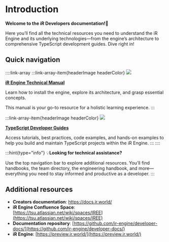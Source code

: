 # Introduction

**Welcome to the iR Developers documentation!👋**&#x20;

Here you’ll find all the technical resources you need to understand the iR Engine and its underlying technologies—from the engine’s architecture to comprehensive TypeScript development guides. Dive right in!

## Quick navigation

::::link-array
:::link-array-item{headerImage headerColor}
![](https://archbee-image-uploads.s3.amazonaws.com/SkYkte0h62CAy3WZBgzdf-AxyQxoaYvspGnvmLaL9Of-20250117-150308.png)

****[iR Engine Technical Manual](./manual/index.md)****

Learn how to install the engine, explore its architecture, and grasp essential concepts.&#x20;

This manual is your go-to resource for a holistic learning experience.
:::

:::link-array-item{headerImage headerColor}
![](https://archbee-image-uploads.s3.amazonaws.com/SkYkte0h62CAy3WZBgzdf-GrO3IF0mdEg04yGuVtmJ5-20250117-150308.png)

****[TypeScript Developer Guides](./developer/typescript/index.md)****

Access tutorials, best practices, code examples, and hands-on examples to help you build and maintain TypeScript projects within the iR Engine.&#x20;
:::
::::

:::hint{type="info"}
💡**Looking for technical assistance?**

Use the top navigation bar to explore additional resources. You’ll find handbooks, the team directory, the engineering handbook, and more—everything you need to stay informed and productive as a developer.
:::

## Additional resources

- **Creators documentation**: <a href="https://docs.ir.world/" target="_blank">https\://docs.ir.world/</a>
- **iR Engine Confluence Space**: [https://tsu.atlassian.net/wiki/spaces/IREE](https://tsu.atlassian.net/wiki/spaces/IREE)
- **Documentation repository**: [https://github.com/ir-engine/developer-docs/](https://github.com/ir-engine/developer-docs/)
- **iR Engine**: [https://preview.ir.world/](https://preview.ir.world/)


